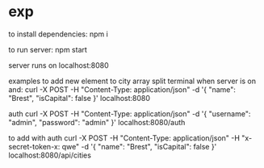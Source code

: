 # exp

to install dependencies:
npm i

to run server:
npm start

server runs on localhost:8080

examples
to add new element to city array split terminal when server is on and:
curl -X POST -H "Content-Type: application/json" -d '{ "name": "Brest", "isCapital": false }' localhost:8080

auth
curl -X POST -H "Content-Type: application/json" -d '{ "username": "admin", "password": "admin" }' localhost:8080/auth

to add with auth
curl -X POST -H "Content-Type: application/json" -H "x-secret-token-x: qwe" -d '{ "name": "Brest", "isCapital": false }' localhost:8080/api/cities